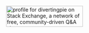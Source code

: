 <!--
**quantuple/quantuple** is a ✨ _special_ ✨ repository because its `README.md` (this file) appears on your GitHub profile.

Here are some ideas to get you started:

- 🔭 I’m currently working on ...
- 🌱 I’m currently learning ...
- 👯 I’m looking to collaborate on ...
- 🤔 I’m looking for help with ...
- 💬 Ask me about ...
- 📫 How to reach me: ...
- 😄 Pronouns: ...
- ⚡ Fun fact: ...
-->

<a href="https://stackexchange.com/users/14612253"><img src="https://stackexchange.com/users/flair/14612253.png?theme=hotdog" width="208" height="58" alt="profile for divertingpie on Stack Exchange, a network of free, community-driven Q&amp;A sites" title="profile for divertingpie on Stack Exchange, a network of free, community-driven Q&amp;A sites"></a>
